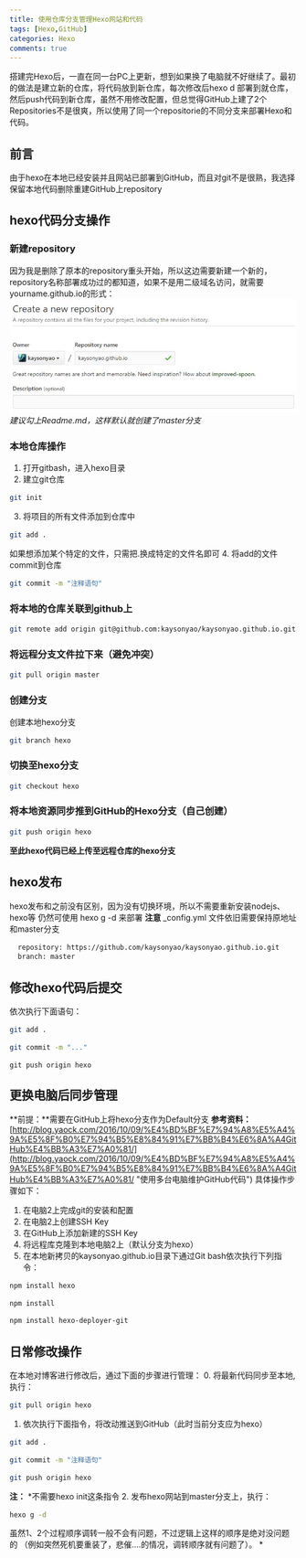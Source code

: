 ```yaml
---
title: 使用仓库分支管理Hexo网站和代码
tags: [Hexo,GitHub]
categories: Hexo
comments: true
---
```

搭建完Hexo后，一直在同一台PC上更新，想到如果换了电脑就不好继续了。最初的做法是建立新的仓库，将代码放到新仓库，每次修改后hexo d 部署到就仓库，然后push代码到新仓库，虽然不用修改配置，但总觉得GitHub上建了2个Repositories不是很爽，所以使用了同一个repositorie的不同分支来部署Hexo和代码。
<!--more-->
## 前言
由于hexo在本地已经安装并且网站已部署到GitHub，而且对git不是很熟，我选择保留本地代码删除重建GitHub上repository
## hexo代码分支操作
### 新建repository
因为我是删除了原本的repository重头开始，所以这边需要新建一个新的，repository名称部署成功过的都知道，如果不是用二级域名访问，就需要yourname.github.io的形式：
![createnew](/img/createnew.jpg)
*建议勾上Readme.md，这样默认就创建了master分支*
### 本地仓库操作
1. 打开gitbash，进入hexo目录
2. 建立git仓库
```bash
git init
```
3. 将项目的所有文件添加到仓库中
```bash
git add .
```
如果想添加某个特定的文件，只需把.换成特定的文件名即可
4. 将add的文件commit到仓库
```bash
git commit -m "注释语句"
```
### 将本地的仓库关联到github上
```bash
git remote add origin git@github.com:kaysonyao/kaysonyao.github.io.git
```
### 将远程分支文件拉下来（避免冲突）
```bash
git pull origin master
```
### 创建分支
创建本地hexo分支
```bash
git branch hexo
```
### 切换至hexo分支
```bash
git checkout hexo
```
### 将本地资源同步推到GitHub的Hexo分支（自己创建）
```bash
git push origin hexo
```
**至此hexo代码已经上传至远程仓库的hexo分支**
## hexo发布
hexo发布和之前没有区别，因为没有切换环境，所以不需要重新安装nodejs、hexo等
仍然可使用 hexo g -d  来部署
**注意** _config.yml 文件依旧需要保持原地址和master分支
```bash
  repository: https://github.com/kaysonyao/kaysonyao.github.io.git
  branch: master
```
## 修改hexo代码后提交
依次执行下面语句：
```bash
git add .
```
```bash
git commit -m "..."
```
```
git push origin hexo
```
## 更换电脑后同步管理
**前提：**需要在GitHub上将hexo分支作为Default分支
**参考资料：**[http://blog.yaock.com/2016/10/09/%E4%BD%BF%E7%94%A8%E5%A4%9A%E5%8F%B0%E7%94%B5%E8%84%91%E7%BB%B4%E6%8A%A4GitHub%E4%BB%A3%E7%A0%81/](http://blog.yaock.com/2016/10/09/%E4%BD%BF%E7%94%A8%E5%A4%9A%E5%8F%B0%E7%94%B5%E8%84%91%E7%BB%B4%E6%8A%A4GitHub%E4%BB%A3%E7%A0%81/ "使用多台电脑维护GitHub代码")
具体操作步骤如下：
1. 在电脑2上完成git的安装和配置
2. 在电脑2上创建SSH Key
3. 在GitHub上添加新建的SSH Key
4. 将远程库克隆到本地电脑2上（默认分支为hexo）
5. 在本地新拷贝的kaysonyao.github.io目录下通过Git bash依次执行下列指令：
```bash
npm install hexo
```
```bash
npm install
```
```bash
npm install hexo-deployer-git
```
## 日常修改操作
在本地对博客进行修改后，通过下面的步骤进行管理：
0. 将最新代码同步至本地,执行：
```bash
git pull origin hexo 
```
1. 依次执行下面指令，将改动推送到GitHub（此时当前分支应为hexo）
```bash
git add .
```
```bash
git commit -m "注释语句"
```
```bash
git push origin hexo
```
**注：** *不需要hexo init这条指令
2. 发布hexo网站到master分支上，执行：
```bash
hexo g -d
```
虽然1、2个过程顺序调转一般不会有问题，不过逻辑上这样的顺序是绝对没问题的
（例如突然死机要重装了，悲催….的情况，调转顺序就有问题了）。
*